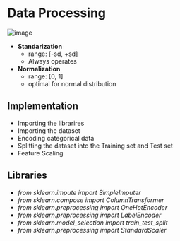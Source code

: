 # Data Processing

![image](https://user-images.githubusercontent.com/39285147/177332275-18157d62-4234-43c0-b72b-e550f6bdf1bd.png)
- **Standarization**
  - range: [-sd, +sd]
  - Always operates
- **Normalization**
  - range: [0, 1]
  - optimal for normal distribution
 
## Implementation
-	Importing the librarires
-	Importing the dataset
-	Encoding categorical data
-	Splitting the dataset into the Training set and Test set
-	Feature Scaling

## Libraries
- *from sklearn.impute import SimpleImputer*
- *from sklearn.compose import ColumnTransformer*
- *from sklearn.preprocessing import OneHotEncoder*
- *from sklearn.preprocessing import LabelEncoder*
- *from sklearn.model_selection import train_test_split*
- *from sklearn.preprocessing import StandardScaler*
